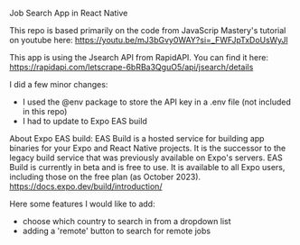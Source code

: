 Job Search App in React Native

This repo is based primarily on the code from JavaScrip Mastery's tutorial on youtube here:
https://youtu.be/mJ3bGvy0WAY?si=_FWFJpTxDoUsWyJl

This app is using the Jsearch API from RapidAPI. You can find it here:
https://rapidapi.com/letscrape-6bRBa3QguO5/api/jsearch/details



I did a few minor changes:
- I used the @env package to store the API key in a .env file (not included in this repo)
- I had to update to Expo EAS build

About Expo EAS build:
EAS Build is a hosted service for building app binaries for your Expo and React Native projects. It is the successor to the legacy build service that was previously available on Expo's servers. EAS Build is currently in beta and is free to use. It is available to all Expo users, including those on the free plan (as October 2023).
https://docs.expo.dev/build/introduction/




Here some features I would like to add:
- choose which country to search in from a dropdown list
- adding a 'remote' button to search for remote jobs
